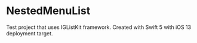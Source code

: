 # NestedMenuList
Test project that uses IGListKit framework. Created with Swift 5 with iOS 13 deployment target.

